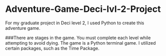 # Adventure-Game-Deci-lvl-2-Project
For my graduate project in Deci level 2, I used Python to create this adventure game.

###There are stages in the game. You must complete each level while attempting to avoid dying. The game is a Python terminal game. I utilized certain packages, such as the Time Package.
